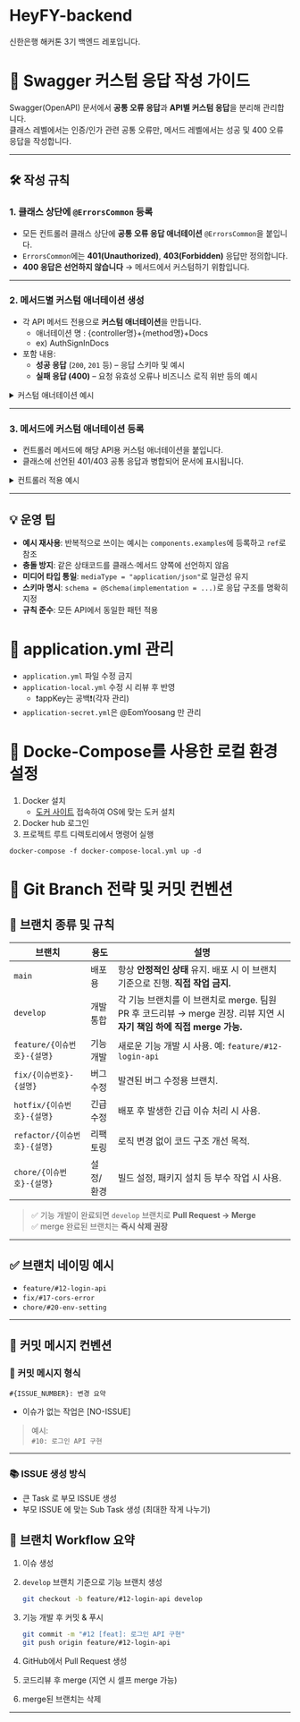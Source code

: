 # HeyFY-backend
신한은행 해커톤 3기 백엔드 레포입니다.

# 📄 Swagger 커스텀 응답 작성 가이드

Swagger(OpenAPI) 문서에서 **공통 오류 응답**과 **API별 커스텀 응답**을 분리해 관리합니다.  
클래스 레벨에서는 인증/인가 관련 공통 오류만, 메서드 레벨에서는 성공 및 400 오류 응답을 작성합니다.

---

## 🛠 작성 규칙

### 1. 클래스 상단에 `@ErrorsCommon` 등록
- 모든 컨트롤러 클래스 상단에 **공통 오류 응답 애너테이션** `@ErrorsCommon`을 붙입니다.
- `ErrorsCommon`에는 **401(Unauthorized)**, **403(Forbidden)** 응답만 정의합니다.
- **400 응답은 선언하지 않습니다** → 메서드에서 커스텀하기 위함입니다.
---

### 2. 메서드별 **커스텀 애너테이션** 생성
- 각 API 메서드 전용으로 **커스텀 애너테이션**을 만듭니다.
   - 애너테이션 명 : {controller명}+{method명}+Docs
   - ex) AuthSignInDocs
- 포함 내용:
    - **성공 응답** (`200`, `201` 등) – 응답 스키마 및 예시
    - **실패 응답 (400)** – 요청 유효성 오류나 비즈니스 로직 위반 등의 예시
<details>
<summary>커스텀 애너테이션 예시</summary>
<div markdown="1">

```java
@Target(ElementType.METHOD)
@Retention(RetentionPolicy.RUNTIME)
@Documented
@ApiResponses({
    // 🔹 성공 응답(메서드별 정의)
    @ApiResponse(
        responseCode = "200",
        description = "메뉴 수정 성공",
        content = @Content(
            mediaType = "application/json",
            schema = @Schema(implementation = ResultSuccessResponseDto.class),
            examples = {
                @ExampleObject(
                    name = "SuccessExample",
                    value = "{\"success\":true,\"message\":\"OK\"}"
                )
            }
        )
    ),
    // 🔹 실패 400 응답(메서드별 커스텀)
    @ApiResponse(
        responseCode = "400",
        description = "잘못된 요청",
        content = @Content(
            mediaType = "application/json",
            schema = @Schema(implementation = ErrorResponse.class),
            examples = {
                // 공통 예시 재사용 (ref만 단독 사용)
                @ExampleObject(ref = "#/components/examples/MissingRequired"),
                @ExampleObject(ref = "#/components/examples/NotParticipant"),
                // 필요 시 인라인 예시 추가
                @ExampleObject(
                    name = "InvalidPrice",
                    value = "{\"code\":4003,\"message\":\"price는 0 이상이어야 합니다.\"}"
                )
            }
        )
    )
})
public @interface ExampleDocs {}
```
</div>
</details>

---

### 3. 메서드에 커스텀 애너테이션 등록
- 컨트롤러 메서드에 해당 API용 커스텀 애너테이션을 붙입니다.
- 클래스에 선언된 401/403 공통 응답과 병합되어 문서에 표시됩니다.
<details>
<summary>컨트롤러 적용 예시</summary>
<div markdown="1">

```java
@ErrorsCommon       // ← 공통 응답(401,403) 등록
@RestController
@RequestMapping(value = "/api/example", produces = MediaType.APPLICATION_JSON_VALUE)
public class ExampleApiController {

    @PatchMapping("/{id}")
    @ExampleDocs    // ← 메서드 전용 메타 애너테이션 등록
    public ResultSuccessResponseDto update(
            @PathVariable Long id,
            @RequestBody RequestDto request
    ) {
        return ResultSuccessResponseDto.ok();
    }
}
```
</div>
</details>

---

## 💡 운영 팁
- **예시 재사용**: 반복적으로 쓰이는 예시는 `components.examples`에 등록하고 `ref`로 참조
- **충돌 방지**: 같은 상태코드를 클래스·메서드 양쪽에 선언하지 않음
- **미디어 타입 통일**: `mediaType = "application/json"`로 일관성 유지
- **스키마 명시**: `schema = @Schema(implementation = ...)`로 응답 구조를 명확히 지정
- **규칙 준수**: 모든 API에서 동일한 패턴 적용

# 🤫 application.yml 관리
- `application.yml` 파일 수정 금지
- `application-local.yml` 수정 시 리뷰 후 반영
  - ❗️appKey는 공백❗️(각자 관리)
- `application-secret.yml`은 @EomYoosang 만 관리

# 🐋 Docke-Compose를 사용한 로컬 환경 설정
1. Docker 설치
   - [도커 사이트](https://www.docker.com/) 접속하여 OS에 맞는 도커 설치
2. Docker hub 로그인
3. 프로젝트 루트 디렉토리에서 명령어 실행
```
docker-compose -f docker-compose-local.yml up -d
```

# 🌿 Git Branch 전략 및 커밋 컨벤션

## 📌 브랜치 종류 및 규칙

| 브랜치 | 용도 | 설명 |
|--------|------|------|
| `main` | 배포용 | 항상 **안정적인 상태** 유지. 배포 시 이 브랜치 기준으로 진행. **직접 작업 금지.** |
| `develop` | 개발 통합 | 각 기능 브랜치를 이 브랜치로 merge. 팀원 PR 후 코드리뷰 → merge 권장. 리뷰 지연 시 **자기 책임 하에 직접 merge 가능.** |
| `feature/{이슈번호}-{설명}` | 기능 개발 | 새로운 기능 개발 시 사용. 예: `feature/#12-login-api` |
| `fix/{이슈번호}-{설명}` | 버그 수정 | 발견된 버그 수정용 브랜치. |
| `hotfix/{이슈번호}-{설명}` | 긴급 수정 | 배포 후 발생한 긴급 이슈 처리 시 사용. |
| `refactor/{이슈번호}-{설명}` | 리팩토링 | 로직 변경 없이 코드 구조 개선 목적. |
| `chore/{이슈번호}-{설명}` | 설정/환경 | 빌드 설정, 패키지 설치 등 부수 작업 시 사용. |

> ✅ 기능 개발이 완료되면 `develop` 브랜치로 **Pull Request → Merge**  
> ✅ merge 완료된 브랜치는 **즉시 삭제 권장**

---

## ✅ 브랜치 네이밍 예시

- `feature/#12-login-api`
- `fix/#17-cors-error`
- `chore/#20-env-setting`

---

## 📝 커밋 메시지 컨벤션

### 🔧 커밋 메시지 형식

```
#{ISSUE_NUMBER}: 변경 요약
```

* 이슈가 없는 작업은 [NO-ISSUE]

> 예시:  
> `#10: 로그인 API 구현`

---

### 📚 ISSUE 생성 방식

-  큰 Task 로 부모 ISSUE 생성
-  부모 ISSUE 에 맞는 Sub Task 생성 (최대한 작게 나누기)


## 🔁 브랜치 Workflow 요약

1. 이슈 생성  
2. `develop` 브랜치 기준으로 기능 브랜치 생성  
   ```bash
   git checkout -b feature/#12-login-api develop
   ```

3. 기능 개발 후 커밋 & 푸시  
   ```bash
   git commit -m "#12 [feat]: 로그인 API 구현"
   git push origin feature/#12-login-api
   ```

4. GitHub에서 Pull Request 생성  
5. 코드리뷰 후 merge (지연 시 셀프 merge 가능)  
6. merge된 브랜치는 삭제  

---
